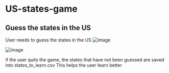 # US-states-game
## Guess the states in the US

User needs to guess the states in the US 
![image](https://github.com/sammy-9930/US-states-game/assets/80445152/512a0b0e-97bd-425c-8056-11668e50ed59)

![image](https://github.com/sammy-9930/US-states-game/assets/80445152/6f8fa18f-a708-4a0e-93ca-380253296afe)

if the user quits the game, the states that have not been guessed are saved into states_to_learn.csv
This helps the user learn better


